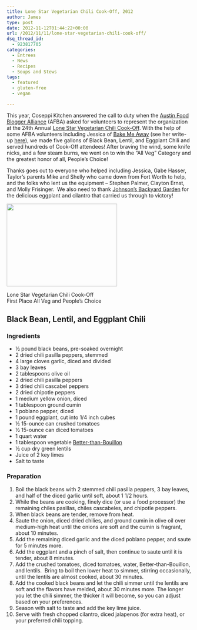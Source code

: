 ```yaml
---
title: Lone Star Vegetarian Chili Cook-Off, 2012
author: James
type: post
date: 2012-11-12T01:44:22+00:00
url: /2012/11/11/lone-star-vegetarian-chili-cook-off/
dsq_thread_id:
  - 923817705
categories:
  - Entrees
  - News
  - Recipes
  - Soups and Stews
tags:
  - featured
  - gluten-free
  - vegan

---
```

This year, Coseppi Kitchen answered the call to duty when the <a href="http://austinfoodbloggers.org/" target="_blank">Austin Food Blogger Alliance</a> (AFBA) asked for volunteers to represent the organization at the 24th Annual <a href="http://veggiechilicookoff.com/" target="_blank">Lone Star Vegetarian Chili Cook-Off</a>. With the help of some AFBA volunteers including Jessica of <a href="http://bakemeaway.wordpress.com/" target="_blank">Bake Me Away</a> (see her write-up [here][1]), we made five gallons of Black Bean, Lentil, and Eggplant Chili and served hundreds of Cook-Off attendees! After braving the wind, some knife nicks, and a few steam burns, we went on to win the &#8220;All Veg&#8221; Category and the greatest honor of all, People&#8217;s Choice!

Thanks goes out to everyone who helped including Jessica, Gabe Hasser, Taylor&#8217;s parents Mike and Shelly who came down from Fort Worth to help, and the folks who lent us the equipment &#8211; Stephen Palmer, Clayton Ernst, and Molly Frisinger.  We also need to thank <a href="http://www.jbgorganic.com/" target="_blank">Johnson&#8217;s Backyard Garden</a> for the delicious eggplant and cilantro that carried us through to victory!

<div id="attachment_1994" style="width: 310px" class="wp-caption alignright">
  <a href="{{% mediaroot %}}uploads/2012/11/lone-star-vegetarian-chili-cook-off.jpg" rel="lightbox[1989]"><img class="wp-image-1994 size-medium" title="Lone Star Vegetarian Chili Cook-Off" src="{{% mediaroot %}}uploads/2012/11/lone-star-vegetarian-chili-cook-off-300x225.jpg" alt="" width="300" height="225" srcset="{{% mediaroot %}}uploads/2012/11/lone-star-vegetarian-chili-cook-off-300x225.jpg 300w, {{% mediaroot %}}uploads/2012/11/lone-star-vegetarian-chili-cook-off-400x300.jpg 400w, {{% mediaroot %}}uploads/2012/11/lone-star-vegetarian-chili-cook-off.jpg 1000w" sizes="(max-width: 300px) 100vw, 300px" /></a>
  
  <p class="wp-caption-text">
    Lone Star Vegetarian Chili Cook-Off<br /> First Place All Veg and People&#8217;s Choice
  </p>
</div>

## Black Bean, Lentil, and Eggplant Chili

### Ingredients

  * ½ pound black beans, pre-soaked overnight
  * 2 dried chili pasilla peppers, stemmed
  * 4 large cloves garlic, diced and divided
  * 3 bay leaves
  * 2 tablespoons olive oil
  * 2 dried chili pasilla peppers
  * 3 dried chili cascabel peppers
  * 2 dried chipotle peppers
  * 1 medium yellow onion, diced
  * 1 tablespoon ground cumin
  * 1 poblano pepper, diced
  * 1 pound eggplant, cut into 1/4 inch cubes
  * ½ 15-ounce can crushed tomatoes
  * ½ 15-ounce can diced tomatoes
  * 1 quart water
  * 1 tablespoon vegetable <a title="Pre-Made Broths and Stocks" href="http://kitchen.coseppi.com/2012/09/pre-made-broths-and-stocks/" target="_blank">Better-than-Bouillon</a>
  * ½ cup dry green lentils
  * Juice of 2 key limes
  * Salt to taste

### Preparation

  1. Boil the black beans with 2 stemmed chili pasilla peppers, 3 bay leaves, and half of the diced garlic until soft, about 1 1/2 hours.
  2. While the beans are cooking, finely dice (or use a food processor) the remaining chiles pasillas, chiles cascabeles, and chipotle peppers.
  3. When black beans are tender, remove from heat.
  4. Saute the onion, diced dried chilies, and ground cumin in olive oil over medium-high heat until the onions are soft and the cumin is fragrant, about 10 minutes.
  5. Add the remaining diced garlic and the diced poblano pepper, and saute for 5 minutes more.
  6. Add the eggplant and a pinch of salt, then continue to saute until it is tender, about 8 minutes.
  7. Add the crushed tomatoes, diced tomatoes, water, Better-than-Bouillon, and lentils.  Bring to boil then lower heat to simmer, stirring occasionally, until the lentils are almost cooked, about 30 minutes.
  8. Add the cooked black beans and let the chili simmer until the lentils are soft and the flavors have melded, about 30 minutes more. The longer you let the chili simmer, the thicker it will become, so you can adjust based on your preferences.
  9. Season with salt to taste and add the key lime juice.
 10. Serve with fresh chopped cilantro, diced jalapenos (for extra heat), or your preferred chili topping.

&nbsp;

 [1]: http://bakemeaway.wordpress.com/2012/11/11/24th-annual-lone-star-vegetarian-chili-cookoff/ "BakeMeAway's Write-Up"